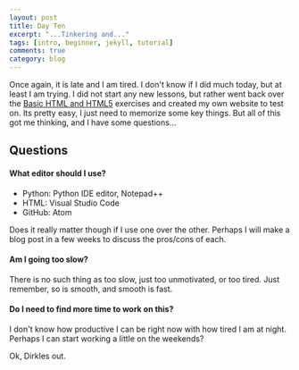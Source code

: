 ```yaml
---
layout: post
title: Day Ten
excerpt: "...Tinkering and..."
tags: [intro, beginner, jekyll, tutorial]
comments: true
category: blog
---
```


Once again, it is late and I am tired. I don't know if I did much today, but at least I am trying. I did not start any new lessons, but rather went back over the [Basic HTML and HTML5](https://www.freecodecamp.org/learn/responsive-web-design/basic-html-and-html5/) exercises and created my own website to test on. Its pretty easy, I just need to memorize some key things. But all of this got me thinking, and I have some questions...

## Questions

#### What editor should I use?
  - Python: Python IDE editor, Notepad++
  - HTML: Visual Studio Code
  - GitHub: Atom

Does it really matter though if I use one over the other. Perhaps I will make a blog post in a few weeks to discuss the pros/cons of each.

#### Am I going too slow?

There is no such thing as too slow, just too unmotivated, or too tired. Just remember, so is smooth, and smooth is fast.

#### Do I need to find more time to work on this?

I don't know how productive I can be right now with how tired I am at night. Perhaps I can start working a little on the weekends?

Ok, Dirkles out.
